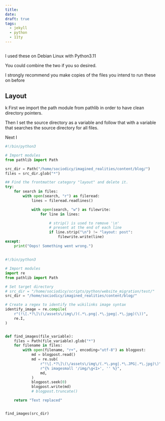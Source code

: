 ```yaml
---
title: 
date: 
draft: true
tags:
  - jekyll
  - python
  - 11ty
---
```


## 
I used these on Debian Linux with Python3.11


You could combine the two if you so desired.

I strongly recommend you make copies of the files you intend to run these on before 
## Layout
k
First we import the path module from pathlib in order to have clean directory pointers.

Then I set the source directory as a variable and follow that with a variable that searches the source directory for all files.

Next I 
```python
#!/bin/python3

# Import modules
from pathlib import Path

src_dir = Path("/home/sociodicy/imagined_realities/content/blog/")
files = src_dir.glob("*")

## Find the frontmatter category "layout" and delete it.
try:
    for search in files:
        with open(search, "r") as fileread:
            lines = fileread.readlines()

            with open(search, "w") as filewrite:
                for line in lines:

                    # strip() is used to remove '\n'
                    # present at the end of each line
                    if line.strip("\n") != "layout: post":
                        filewrite.write(line)
except:
    print("Oops! Something went wrong.")
```


## 
```python
#!/bin/python3

# Import modules
import re
from pathlib import Path

# Set target directory
# src_dir = "/home/sociodicy/scripts/python/website_migration/test/"
src_dir = "/home/sociodicy/imagined_realities/content/blog/"

# Create a regex to identify the wikilinks image syntax
identify_image = re.compile(
    r"(!\[.*?\]\(\/assets\/img\/)(.*\.png|.*\.jpeg|.*\.jpg)(\))",
    re.I,
)


def find_images(file_variable):
    files = Path(file_variable).glob("*")
    for filename in files:
        with open(filename, "r+", encoding="utf-8") as blogpost:
            md = blogpost.read()
            md = re.sub(
                r"!\[.*?\]\(\/assets\/img\/(.*\.png|.*\.JPG|.*\.jpg)\)",
                r"{% imagesmall '/img/\g<1>', '' %}",
                md,
            )
            blogpost.seek(0)
            blogpost.write(md)
            # blogpost.truncate()

    return "Text replaced"


find_images(src_dir)
```